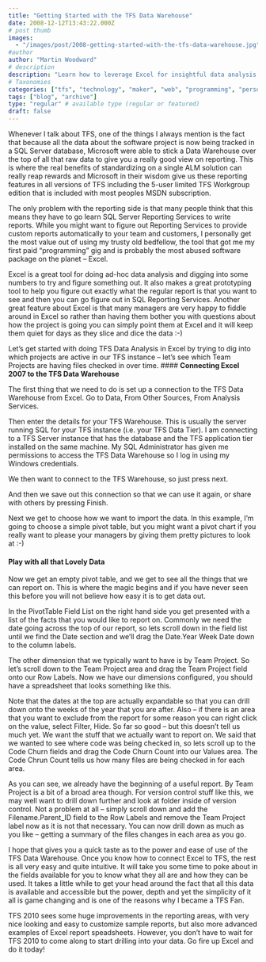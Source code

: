 ```yaml
---
title: "Getting Started with the TFS Data Warehouse"
date: 2008-12-12T13:43:22.000Z
# post thumb
images:
  - "/images/post/2008-getting-started-with-the-tfs-data-warehouse.jpg"
#author
author: "Martin Woodward"
# description
description: "Learn how to leverage Excel for insightful data analysis of your TFS projects by connecting to the TFS Data Warehouse."
# Taxonomies
categories: ["tfs", "technology", "maker", "web", "programming", "personal"]
tags: ["blog", "archive"]
type: "regular" # available type (regular or featured)
draft: false
---
```


Whenever I talk about TFS, one of the things I always mention is the fact that because all the data about the software project is now being tracked in a SQL Server database, Microsoft were able to stick a Data Warehouse over the top of all that raw data to give you a really good view on reporting. This is where the real benefits of standardizing on a single ALM solution can really reap rewards and Microsoft in their wisdom give us these reporting features in all versions of TFS including the 5-user limited TFS Workgroup edition that is included with most peoples MSDN subscription.

The only problem with the reporting side is that many people think that this means they have to go learn SQL Server Reporting Services to write reports. While you might want to figure out Reporting Services to provide custom reports automatically to your team and customers, I personally get the most value out of using my trusty old bedfellow, the tool that got me my first paid “programming” gig and is probably the most abused software package on the planet – Excel.

Excel is a great tool for doing ad-hoc data analysis and digging into some numbers to try and figure something out. It also makes a great prototyping tool to help you figure out exactly what the regular report is that you want to see and then you can go figure out in SQL Reporting Services. Another great feature about Excel is that many managers are very happy to fiddle around in Excel so rather than having them bother you with questions about how the project is going you can simply point them at Excel and it will keep them quiet for days as they slice and dice the data :-)

Let’s get started with doing TFS Data Analysis in Excel by trying to dig into which projects are active in our TFS instance – let’s see which Team Projects are having files checked in over time. #### **Connecting Excel 2007 to the TFS Data Warehouse**

The first thing that we need to do is set up a connection to the TFS Data Warehouse from Excel. Go to Data, From Other Sources, From Analysis Services.

[](http://www.woodwardweb.com/WindowsLiveWriter/GettingStartedwiththeTFSDataWarehouse_B368/image_2.png)

Then enter the details for your TFS Warehouse. This is usually the server running SQL for your TFS instance (i.e. your TFS Data Tier). I am connecting to a TFS Server instance that has the database and the TFS application tier installed on the same machine. My SQL Administrator has given me permissions to access the TFS Data Warehouse so I log in using my Windows credentials.

We then want to connect to the TFS Warehouse, so just press next.

And then we save out this connection so that we can use it again, or share with others by pressing Finish.

Next we get to choose how we want to import the data. In this example, I’m going to choose a simple pivot table, but you might want a pivot chart if you really want to please your managers by giving them pretty pictures to look at :-)

#### **Play with all that Lovely Data**

Now we get an empty pivot table, and we get to see all the things that we can report on. This is where the magic begins and if you have never seen this before you will not believe how easy it is to get data out.

[](http://www.woodwardweb.com/WindowsLiveWriter/GettingStartedwiththeTFSDataWarehouse_B368/image_9.png)

In the PivotTable Field List on the right hand side you get presented with a list of the facts that you would like to report on. Commonly we need the date going across the top of our report, so lets scroll down in the field list until we find the Date section and we’ll drag the Date.Year Week Date down to the column labels.

The other dimension that we typically want to have is by Team Project. So let’s scroll down to the Team Project area and drag the Team Project field onto our Row Labels. Now we have our dimensions configured, you should have a spreadsheet that looks something like this.

Note that the dates at the top are actually expandable so that you can drill down onto the weeks of the year that you are after. Also – if there is an area that you want to exclude from the report for some reason you can right click on the value, select Filter, Hide. So far so good – but this doesn’t tell us much yet. We want the stuff that we actually want to report on. We said that we wanted to see where code was being checked in, so lets scroll up to the Code Churn fields and drag the Code Churn Count into our Values area. The Code Chrun Count tells us how many files are being checked in for each area.

As you can see, we already have the beginning of a useful report. By Team Project is a bit of a broad area though. For version control stuff like this, we may well want to drill down further and look at folder inside of version control. Not a problem at all – simply scroll down and add the Filename.Parent_ID field to the Row Labels and remove the Team Project label now as it is not that necessary. You can now drill down as much as you like – getting a summary of the files changes in each area as you go.

[](http://www.woodwardweb.com/WindowsLiveWriter/GettingStartedwiththeTFSDataWarehouse_B368/image_14.png)

I hope that gives you a quick taste as to the power and ease of use of the TFS Data Warehouse. Once you know how to connect Excel to TFS, the rest is all very easy and quite intuitive. It will take you some time to poke about in the fields available for you to know what they all are and how they can be used. It takes a little while to get your head around the fact that all this data is available and accessible but the power, depth and yet the simplicity of it all is game changing and is one of the reasons why I became a TFS Fan.

TFS 2010 sees some huge improvements in the reporting areas, with very nice looking and easy to customize sample reports, but also more advanced examples of Excel report speadsheets. However, you don’t have to wait for TFS 2010 to come along to start drilling into your data. Go fire up Excel and do it today!

